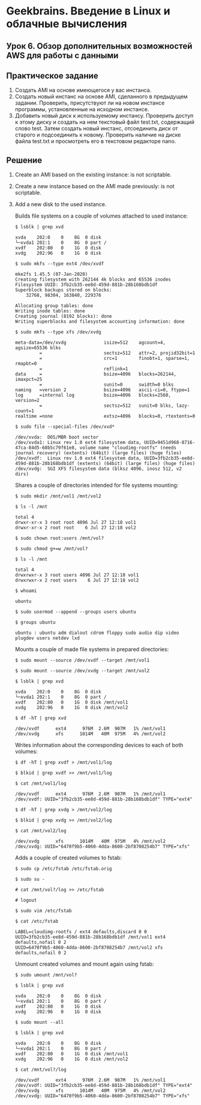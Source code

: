 # Geekbrains. Введение в Linux и облачные вычисления
## Урок 6. Обзор дополнительных возможностей AWS для работы с данными

## Практическое задание
1. Создать AMI на основе имеющегося у вас инстанса.
2. Создать новый инстанс на основе AMI, сделанного в предыдущем задании.
Проверить, присутствуют ли на новом инстансе программы,
установленные на исходном инстансе.
3. Добавить новый диск к используемому инстансу.
Проверить доступ к этому диску и создать на нем текстовый файл test.txt,
содержащий слово test.
Затем создать новый инстанс,
отсоединить диск от старого и подсоединить к новому.
Проверить наличие на диске файла test.txt
и просмотреть его в текстовом редакторе nano.

## Решение
1.  Create an AMI based on the existing instance:
is not scriptable.
2.  Create a new instance based on the AMI made previously:
is not scriptable.
3.  Add a new disk to the used instance.

    Builds file systems
    on a couple of volumes attached to used instance:

    ```
    $ lsblk | grep xvd
    
    xvda    202:0    0    8G  0 disk 
    └─xvda1 202:1    0    8G  0 part /
    xvdf    202:80   0    1G  0 disk 
    xvdg    202:96   0    1G  0 disk 
    
    $ sudo mkfs --type ext4 /dev/xvdf
    
    mke2fs 1.45.5 (07-Jan-2020)
    Creating filesystem with 262144 4k blocks and 65536 inodes
    Filesystem UUID: 3fb2cb35-ee8d-459d-881b-28b168bdb1df
    Superblock backups stored on blocks: 
	    32768, 98304, 163840, 229376

    Allocating group tables: done                            
    Writing inode tables: done                            
    Creating journal (8192 blocks): done
    Writing superblocks and filesystem accounting information: done

    $ sudo mkfs --type xfs /dev/xvdg
    
    meta-data=/dev/xvdg              isize=512    agcount=4, agsize=65536 blks
             =                       sectsz=512   attr=2, projid32bit=1
             =                       crc=1        finobt=1, sparse=1, rmapbt=0
             =                       reflink=1
    data     =                       bsize=4096   blocks=262144, imaxpct=25
             =                       sunit=0      swidth=0 blks
    naming   =version 2              bsize=4096   ascii-ci=0, ftype=1
    log      =internal log           bsize=4096   blocks=2560, version=2
             =                       sectsz=512   sunit=0 blks, lazy-count=1
    realtime =none                   extsz=4096   blocks=0, rtextents=0

    $ sudo file --special-files /dev/xvd*
    
    /dev/xvda:  DOS/MBR boot sector
    /dev/xvda1: Linux rev 1.0 ext4 filesystem data, UUID=9451d968-8716-47ca-84d5-68b5c79f61e8, volume name "cloudimg-rootfs" (needs journal recovery) (extents) (64bit) (large files) (huge files)
    /dev/xvdf:  Linux rev 1.0 ext4 filesystem data, UUID=3fb2cb35-ee8d-459d-881b-28b168bdb1df (extents) (64bit) (large files) (huge files)
    /dev/xvdg:  SGI XFS filesystem data (blksz 4096, inosz 512, v2 dirs)
    ```
    
    Shares a couple of directories
    intended for file systems mounting:
    
    ```
    $ sudo mkdir /mnt/vol1 /mnt/vol2
    
    $ ls -l /mnt
    
    total 4
    drwxr-xr-x 3 root root 4096 Jul 27 12:18 vol1
    drwxr-xr-x 2 root root    6 Jul 27 12:18 vol2
    
    $ sudo chown root:users /mnt/vol?
    
    $ sudo chmod g+=w /mnt/vol?
    
    $ ls -l /mnt
    
    total 4
    drwxrwxr-x 3 root users 4096 Jul 27 12:18 vol1
    drwxrwxr-x 2 root users    6 Jul 27 12:18 vol2

    $ whoami
    
    ubuntu
    
    $ sudo usermod --append --groups users ubuntu

    $ groups ubuntu
    
    ubuntu : ubuntu adm dialout cdrom floppy sudo audio dip video plugdev users netdev lxd
    ```
    
    Mounts a couple of made file systems
    in prepared directories:
    
    ```
    $ sudo mount --source /dev/xvdf --target /mnt/vol1
    
    $ sudo mount --source /dev/xvdg --target /mnt/vol2
    
    $ lsblk | grep xvd
    
    xvda    202:0    0    8G  0 disk 
    └─xvda1 202:1    0    8G  0 part /
    xvdf    202:80   0    1G  0 disk /mnt/vol1
    xvdg    202:96   0    1G  0 disk /mnt/vol2
    
    $ df -hT | grep xvd
    
    /dev/xvdf      ext4      976M  2.6M  907M   1% /mnt/vol1
    /dev/xvdg      xfs      1014M   40M  975M   4% /mnt/vol2
    ```
    
    Writes information
    about the corresponding devices
    to each of both volumes:
    
    ```
    $ df -hT | grep xvdf > /mnt/vol1/log
    
    $ blkid | grep xvdf >> /mnt/vol1/log
    
    $ cat /mnt/vol1/log 
    
    /dev/xvdf      ext4      976M  2.6M  907M   1% /mnt/vol1
    /dev/xvdf: UUID="3fb2cb35-ee8d-459d-881b-28b168bdb1df" TYPE="ext4"
    
    $ df -hT | grep xvdg > /mnt/vol2/log
    
    $ blkid | grep xvdg >> /mnt/vol2/log
    
    $ cat /mnt/vol2/log 
    
    /dev/xvdg      xfs      1014M   40M  975M   4% /mnt/vol2
    /dev/xvdg: UUID="6470f9b5-4060-4dda-8600-2bf8708254b7" TYPE="xfs"
    ```
    
    Adds a couple of created volumes to fstab:
    
    ```
    $ sudo cp /etc/fstab /etc/fstab.orig
    
    $ sudo su -
    
    # cat /mnt/vol?/log >> /etc/fstab
    
    # logout
    
    $ sudo vim /etc/fstab
    
    $ cat /etc/fstab
    
    LABEL=cloudimg-rootfs / ext4 defaults,discard 0 0
    UUID=3fb2cb35-ee8d-459d-881b-28b168bdb1df /mnt/vol1 ext4  defaults,nofail 0 2
    UUID=6470f9b5-4060-4dda-8600-2bf8708254b7 /mnt/vol2 xfs  defaults,nofail 0 2
    ```

    Unmount created volumes
    and mount again using fstab:
    
    ```
    $ sudo umount /mnt/vol?
    
    $ lsblk | grep xvd

    xvda    202:0    0    8G  0 disk 
    └─xvda1 202:1    0    8G  0 part /
    xvdf    202:80   0    1G  0 disk 
    xvdg    202:96   0    1G  0 disk 
    
    $ sudo mount --all

    $ lsblk | grep xvd

    xvda    202:0    0    8G  0 disk 
    └─xvda1 202:1    0    8G  0 part /
    xvdf    202:80   0    1G  0 disk /mnt/vol1
    xvdg    202:96   0    1G  0 disk /mnt/vol2
    
    $ cat /mnt/vol?/log

    /dev/xvdf      ext4      976M  2.6M  907M   1% /mnt/vol1
    /dev/xvdf: UUID="3fb2cb35-ee8d-459d-881b-28b168bdb1df" TYPE="ext4"
    /dev/xvdg      xfs      1014M   40M  975M   4% /mnt/vol2
    /dev/xvdg: UUID="6470f9b5-4060-4dda-8600-2bf8708254b7" TYPE="xfs"
    ```    

